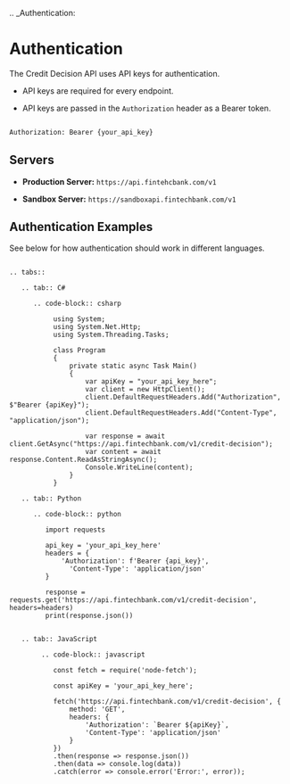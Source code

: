 


.. _Authentication:

# Authentication



The Credit Decision API uses API keys for authentication.

- API keys are required for every endpoint.

- API keys are passed in the `Authorization` header as a Bearer token.


```bash

Authorization: Bearer {your_api_key}

```


## Servers


- **Production Server:** `https://api.fintehcbank.com/v1`

- **Sandbox Server:** `https://sandboxapi.fintechbank.com/v1`




## Authentication Examples


See below for how authentication should work in different languages.



```{eval-rst}

.. tabs::

   .. tab:: C#

      .. code-block:: csharp

           using System;
           using System.Net.Http;
           using System.Threading.Tasks;
      
           class Program
           {
               private static async Task Main()
               {
                   var apiKey = "your_api_key_here";
                   var client = new HttpClient();
                   client.DefaultRequestHeaders.Add("Authorization", $"Bearer {apiKey}");
                   client.DefaultRequestHeaders.Add("Content-Type", "application/json");
      
                   var response = await client.GetAsync("https://api.fintechbank.com/v1/credit-decision");
                   var content = await response.Content.ReadAsStringAsync();
                   Console.WriteLine(content);
               }
           }

   .. tab:: Python

      .. code-block:: python
   
         import requests
      
         api_key = 'your_api_key_here'
         headers = {
             'Authorization': f'Bearer {api_key}',
               'Content-Type': 'application/json'
         }
      
         response = requests.get('https://api.fintechbank.com/v1/credit-decision', headers=headers)
         print(response.json())
        
        
   .. tab:: JavaScript
   
        .. code-block:: javascript

           const fetch = require('node-fetch');
      
           const apiKey = 'your_api_key_here';
      
           fetch('https://api.fintechbank.com/v1/credit-decision', {
               method: 'GET',
               headers: {
                   'Authorization': `Bearer ${apiKey}`,
                   'Content-Type': 'application/json'
               }
           })
           .then(response => response.json())
           .then(data => console.log(data))
           .catch(error => console.error('Error:', error));
```

